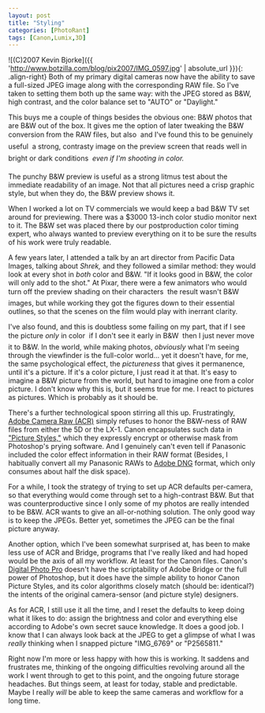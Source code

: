 ```yaml
---
layout: post
title: "Styling"
categories: [PhotoRant]
tags: [Canon,Lumix,3D]
---
```



![(C)2007 Kevin Bjorke]({{ 'http://www.botzilla.com/blog/pix2007/IMG_0597.jpg' | absolute_url }}){: .align-right}
Both of my primary digital cameras now have the ability to save a full-sized JPEG image along with the corresponding RAW file. So I've taken to setting them both up the same way: with the JPEG stored as B&W, high contrast, and the color balance set to "AUTO" or "Daylight."

This buys me a couple of things besides the obvious one: B&W photos that are B&W out of the box. It gives me the option of later tweaking the B&W conversion from the RAW files, but also &#151; and I've found this to be genuinely useful &#151; a strong, contrasty image on the preview screen that reads well in bright or dark conditions &#151; <i>even if I'm shooting in color.</i>

The punchy B&W preview is useful as a strong litmus test about the immediate readability of an image. Not that all pictures need a crisp graphic style, but when they do, the B&W preview shows it.

When I worked a lot on TV commercials we would keep a bad B&W TV set around for previewing. There was a $3000 13-inch color studio monitor next to it. The B&W set was placed there by our postproduction color timing expert, who always wanted to preview everything on it to be sure the results of his work were truly readable.


<!--more-->
A few years later, I attended a talk by an art director from Pacific Data Images, talking about <i>Shrek,</i> and they followed a similar method: they would look at every shot in <i>both</i> color and B&W. "If it looks good in B&W, the color will only add to the shot." At Pixar, there were a few animators who would turn off the preview shading on their characters &#151; the result wasn't B&W images, but while working they got the figures down to their essential outlines, so that the scenes on the film would play with inerrant clarity.

I've also found, and this is doubtless some failing on my part, that if I see the picture <i>only</i> in color &#151; if I don't see it early in B&W &#151; then I just never move it to B&W. In the world, while making photos, <i>obviously</i> what I'm seeing through the viewfinder is the full-color world... yet it doesn't have, for me, the same psychological effect, the <i>pictureness</i> that gives it permanence, until it's a picture. If it's a color picture, I just read it at that. It's easy to imagine a B&W picture from the world, but hard to imagine one from a color picture. I don't know why this is, but it seems true for me. I react to pictures as pictures. Which is probably as it should be.

There's a further technological spoon stirring all this up. Frustratingly, <a href="http://www.adobe.com/products/photoshop/cameraraw.html">Adobe Camera Raw (ACR)</a> simply refuses to honor the B&W-ness of RAW files from either the 5D or the LX-1. Canon encapsulates such data in <a href="http://web.canon.jp/Imaging/picturestyle/index.html">"Picture Styles,"</a> which they expressly encrypt or otherwise mask from Photoshop's prying software. And I genuinely can't even tell if Panasonic included the color effect information in their RAW format (Besides, I habitually convert all my Panasonic RAWs to <a href="http://www.adobe.com/products/dng/">Adobe DNG</a> format, which only consumes about half the disk space).

For a while, I took the strategy of trying to set up ACR defaults per-camera, so that everything would come through set to a high-contrast B&W. But that was counterproductive since I only some of my photos are really intended to be B&W. ACR wants to give an all-or-nothing solution. The only good way is to keep the JPEGs. Better yet, sometimes the JPEG can be the final picture anyway.

Another option, which I've been somewhat surprised at, has been to make less use of ACR and Bridge, programs that I've really liked and had hoped would be the axis of all my workflow. At least for the Canon files. Canon's  <a href="http://photoworkshop.com/canon/dpp2/index.html">Digital Photo Pro</a> doesn't have the scriptability of Adobe Bridge or the full power of Photoshop, but it does have the simple ability to honor Canon Picture Styles, and its color algorithms closely match (should be: identical?) the intents of the original camera-sensor (and picture style) designers.

As for ACR, I still use it all the time, and I reset the defaults to keep doing what it likes to do: assign the brightness and color and everything else according to Adobe's own secret sauce knowledge. It does a good job. I know that I can always look back at the JPEG to get a glimpse of what I was <i>really</i> thinking when I snapped picture "IMG_6769" or "P2565811."

Right now I'm more or less happy with how this is working. It saddens and frustrates me, thinking of the ongoing difficulties revolving around all the work I went through to get to this point, and the ongoing future storage headaches. But things seem, at least for today, stable and predictable. Maybe I really <i>will</i> be able to keep the same cameras and workflow for a long time.

